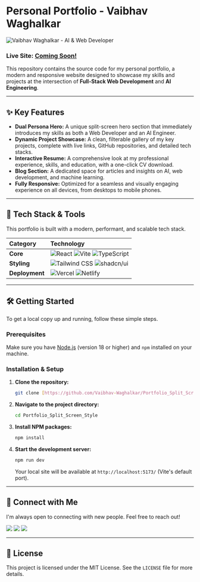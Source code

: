 # Personal Portfolio - Vaibhav Waghalkar

![Vaibhav Waghalkar - AI & Web Developer](./public/screenshot.png)

### Live Site: [Coming Soon!](https://vaibhavwaghalkar.github.io)

This repository contains the source code for my personal portfolio, a modern and responsive website designed to showcase my skills and projects at the intersection of **Full-Stack Web Development** and **AI Engineering**.

---

## ✨ Key Features

* **Dual Persona Hero:** A unique split-screen hero section that immediately introduces my skills as both a Web Developer and an AI Engineer.
* **Dynamic Project Showcase:** A clean, filterable gallery of my key projects, complete with live links, GitHub repositories, and detailed tech stacks.
* **Interactive Resume:** A comprehensive look at my professional experience, skills, and education, with a one-click CV download.
* **Blog Section:** A dedicated space for articles and insights on AI, web development, and machine learning.
* **Fully Responsive:** Optimized for a seamless and visually engaging experience on all devices, from desktops to mobile phones.

---

## 🚀 Tech Stack & Tools

This portfolio is built with a modern, performant, and scalable tech stack.

| Category      | Technology                                                                                                                              |
| :------------ | :-------------------------------------------------------------------------------------------------------------------------------------- |
| **Core** | ![React](https://img.shields.io/badge/React-20232A?style=for-the-badge&logo=react&logoColor=61DAFB) ![Vite](https://img.shields.io/badge/Vite-646CFF?style=for-the-badge&logo=vite&logoColor=white) ![TypeScript](https://img.shields.io/badge/TypeScript-3178C6?style=for-the-badge&logo=typescript&logoColor=white) |
| **Styling** | ![Tailwind CSS](https://img.shields.io/badge/Tailwind_CSS-06B6D4?style=for-the-badge&logo=tailwindcss&logoColor=white) ![shadcn/ui](https://img.shields.io/badge/shadcn/ui-000000?style=for-the-badge&logo=shadcnui&logoColor=white)                    |
| **Deployment**| ![Vercel](https://img.shields.io/badge/Vercel-000000?style=for-the-badge&logo=vercel&logoColor=white) ![Netlify](https://img.shields.io/badge/Netlify-00C7B7?style=for-the-badge&logo=netlify&logoColor=white)                                |

---

## 🛠️ Getting Started

To get a local copy up and running, follow these simple steps.

### Prerequisites

Make sure you have [Node.js](https://nodejs.org/) (version 18 or higher) and `npm` installed on your machine.

### Installation & Setup

1.  **Clone the repository:**
    ```sh
    git clone [https://github.com/Vaibhav-Waghalkar/Portfolio_Split_Screen_Style.git](https://github.com/Vaibhav-Waghalkar/Portfolio_Split_Screen_Style.git)
    ```

2.  **Navigate to the project directory:**
    ```sh
    cd Portfolio_Split_Screen_Style
    ```

3.  **Install NPM packages:**
    ```sh
    npm install
    ```

4.  **Start the development server:**
    ```sh
    npm run dev
    ```
    Your local site will be available at `http://localhost:5173/` (Vite's default port).

---

## 📧 Connect with Me

I'm always open to connecting with new people. Feel free to reach out!

<a href="https://www.linkedin.com/in/vaibhav-waghalkar-848885343/"><img src="https://img.shields.io/badge/LinkedIn-0077B5?style=for-the-badge&logo=linkedin&logoColor=white"/></a>
<a href="mailto:vaibhavwaghalkar2@gmail.com"><img src="https://img.shields.io/badge/Gmail-D14836?style=for-the-badge&logo=gmail&logoColor=white"/></a>
<a href="https://github.com/Vaibhav-Waghalkar"><img src="https://img.shields.io/badge/GitHub-181717?style=for-the-badge&logo=github&logoColor=white"/></a>

---

## 📄 License

This project is licensed under the MIT License. See the `LICENSE` file for more details.
